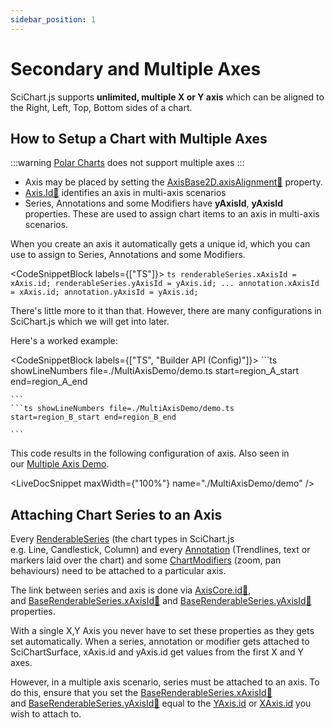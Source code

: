 ```yaml
---
sidebar_position: 1
---
```


# Secondary and Multiple Axes

SciChart.js supports **unlimited, multiple X or Y axis** which can be aligned to the Right, Left, Top, Bottom sides of a chart.

<ChartFromSciChartDemo src="https://demo.scichart.com/iframe/javascript-chart-with-multiple-x-axis" title="Multiple X Axes" description="" />

How to Setup a Chart with Multiple Axes
---------------------------------------

:::warning
[Polar Charts](/2d-charts/surface/scichart-polar-surface-type) does not support multiple axes
:::

*   Axis may be placed by setting the [AxisBase2D.axisAlignment:blue_book:](https://www.scichart.com/documentation/js/current/typedoc/classes/axisbase2d.html#axisalignment) property.
*   [Axis.Id:blue_book:](https://www.scichart.com/documentation/js/current/typedoc/classes/axiscore.html#id) identifies an axis in multi-axis scenarios
*   Series, Annotations and some Modifiers have **yAxisId**, **yAxisId** properties. These are used to assign chart items to an axis in multi-axis scenarios.

When you create an axis it automatically gets a unique id, which you can use to assign to Series, Annotations and some Modifiers.

<CodeSnippetBlock labels={["TS"]}>
    ```ts
    renderableSeries.xAxisId = xAxis.id;
    renderableSeries.yAxisId = yAxis.id;
    ...
    annotation.xAxisId = xAxis.id;
    annotation.yAxisId = yAxis.id;
    ```

</CodeSnippetBlock>

There's little more to it than that. However, there are many configurations in SciChart.js which we will get into later.


Here's a worked example:

<CodeSnippetBlock labels={["TS", "Builder API (Config)"]}>
    ```ts showLineNumbers file=./MultiAxisDemo/demo.ts start=region_A_start end=region_A_end

    ```
    ```ts showLineNumbers file=./MultiAxisDemo/demo.ts start=region_B_start end=region_B_end

    ```

</CodeSnippetBlock>

This code results in the following configuration of axis. Also seen in our [Multiple Axis Demo](https://demo.scichart.com/javascript-chart-with-multiple-x-axis).


<LiveDocSnippet maxWidth={"100%"} name="./MultiAxisDemo/demo" />

Attaching Chart Series to an Axis 
----------------------------------

Every [RenderableSeries](/2d-charts/chart-types/renderable-series-api-overview) (the chart types in SciChart.js e.g. Line, Candlestick, Column) and every [Annotation](/2d-charts/annotations-api/annotations-api-overview) (Trendlines, text or markers laid over the chart) and some [ChartModifiers](/2d-charts/chart-modifier-api/chart-modifier-api-overview) (zoom, pan behaviours) need to be attached to a particular axis.

The link between series and axis is done via [AxisCore.id:blue_book:](https://www.scichart.com/documentation/js/current/typedoc/classes/axiscore.html#id), and [BaseRenderableSeries.xAxisId:blue_book:](https://www.scichart.com/documentation/js/current/typedoc/classes/baserenderableseries.html#xaxisid) and [BaseRenderableSeries.yAxisId:blue_book:](https://www.scichart.com/documentation/js/current/typedoc/classes/baserenderableseries.html#yaxisid) properties.

With a single X,Y Axis you never have to set these properties as they gets set automatically. When a series, annotation or modifier gets attached to SciChartSurface, xAxis.id and yAxis.id get values from the first X and Y axes.

However, in a multiple axis scenario, series must be attached to an axis. To do this, ensure that you set the [BaseRenderableSeries.xAxisId:blue_book:](https://www.scichart.com/documentation/js/current/typedoc/classes/baserenderableseries.html#xaxisid) and [BaseRenderableSeries.yAxisId:blue_book:](https://www.scichart.com/documentation/js/current/typedoc/classes/baserenderableseries.html#yaxisid) equal to the [YAxis.id](https://scichart.com/documentation/js/current/typedoc/classes/axiscore.html#id) or [XAxis.id](https://scichart.com/documentation/js/current/typedoc/classes/axiscore.html#id) you wish to attach to.
